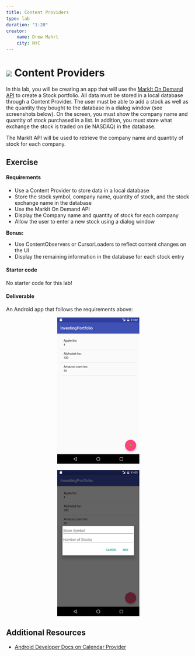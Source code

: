 ```yaml
---
title: Content Providers
type: lab
duration: "1:20"
creator:
    name: Drew Mahrt
    city: NYC
---
```




# ![](https://ga-dash.s3.amazonaws.com/production/assets/logo-9f88ae6c9c3871690e33280fcf557f33.png) Content Providers

In this lab, you will be creating an app that will use the [MarkIt On Demand API](http://dev.markitondemand.com/MODApis/) to create a Stock portfolio. All data must be stored in a local database through a Content Provider. The user must be able to add a stock as well as the quantity they bought to the database in a dialog window (see screenshots below). On the screen, you must show the company name and quantity of stock purchased in a list. In addition, you must store what exchange the stock is traded on (ie NASDAQ) in the database.

The MarkIt API will be used to retrieve the company name and quantity of stock for each company.

## Exercise

#### Requirements

- Use a Content Provider to store data in a local database
- Store the stock symbol, company name, quantity of stock, and the stock exchange name in the database
- Use the MarkIt On Demand API
- Display the Company name and quantity of stock for each company
- Allow the user to enter a new stock using a dialog window

**Bonus:**
- Use ContentObservers or CursorLoaders to reflect content changes on the UI
- Display the remaining information in the database for each stock entry

#### Starter code

No starter code for this lab!

#### Deliverable

An Android app that follows the requirements above:

<p align="center">
  <img src="screenshots/screen1.png" height="400px" />
</p>

<p align="center">
  <img src="screenshots/screen2.png" height="400px" />
</p>

## Additional Resources  
- [Android Developer Docs on Calendar Provider](http://developer.android.com/guide/topics/providers/calendar-provider.html)

